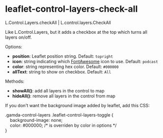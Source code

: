# leaflet-control-layers-check-all

L.Control.Layers.checkAll | L.control.layers.CheckAll

Like L.Control.Layers, but it adds a checkbox at the top
which turns all layers on/off. 

Options:
* **position**: Leaflet position string. Default: `topright`
* **icon**: string indicating which [FontAwesome](http://fontawesome.io/)
    icon to use. Default: `podcast`
* **color**: string representing hex color. Default: `#000000`
* **allText**: string to show on checkbox. Default: `All`

Methods:
* **showAll()**: add all layers in the control to map
* **hideAll()**: remove all layers in the control from map

If you don't want the background image added by leaflet, add this CSS:

.gamda-control-layers .leaflet-control-layers-toggle {  
&nbsp;&nbsp;&nbsp;&nbsp;background-image: none;  
&nbsp;&nbsp;&nbsp;&nbsp;color: #000000; /* is overriden by color in options */  
}

